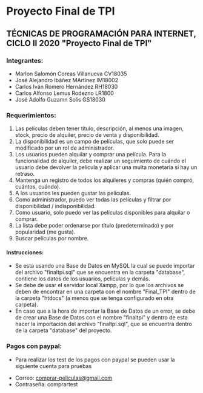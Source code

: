 # Proyecto Final de TPI

## TÉCNICAS DE PROGRAMACIÓN PARA INTERNET, CICLO II 2020 "Proyecto Final de TPI"

### Integrantes:
* Marlon Salomón Coreas Villanueva CV18035
* José Alejandro Ibáñez MArtínez IM18002
* Carlos Iván Romero Hernández RH18030
* Carlos Alfonso Lemus Rodezno LR1800
* José Adolfo Guzamn Solis GS18030

### Requerimientos:
1. Las películas deben tener título, descripción, al menos una imagen, stock, precio de alquiler, precio de venta y disponibilidad.
2. La disponibilidad es un campo de películas, que solo puede ser modificado por un rol de administrador. 
3. Los usuarios pueden alquilar y comprar una película. Para la funcionalidad de alquiler, debe realizar un seguimiento de cuándo el usuario debe devolver la película y aplicar una multa monetaria si hay un retraso.
4. Mantenga un registro de todos los alquileres y compras (quién compró, cuántos, cuándo). 
5. A los usuarios les pueden gustar las películas. 
6. Como administrador, puedo ver todas las películas y filtrar por disponibilidad / indisponibilidad. 
7. Como usuario, solo puedo ver las películas disponibles para alquilar o comprar. 
8. La lista debe poder ordenarse por título (predeterminado) y por popularidad (me gusta). 
9. Buscar películas por nombre.

#### Instrucciones:
* Se esta usando una Base de Datos en MySQL la cual se puede importar del archivo "finaltpi.sql" que se encuentra en la carpeta "database", contiene los datos de los usuarios, peliculas y demás.
* Se debe de usar el servidor local Xampp, por lo que los archivos se deben de encontrar en una carpeta con el nombre "Final_TPI" dentro de la carpeta "htdocs" (a menos que se tenga configurado en otra carpeta).
* En caso que a la hora de importar la Base de Datos de un error, se debe de crear una Base de Datos con el nombre "finaltpi" y dentro de esta hacer la importación del archivo "finaltpi.sql", que se encuentra dentro de la carpeta "database" del proyecto.

### Pagos con paypal:
* Para realizar los test de los pagos con paypal se pueden usar la siguiente cuenta para pruebas
- Correo: comprar-peliculas@gmail.com
- Contraseña: comprartest

